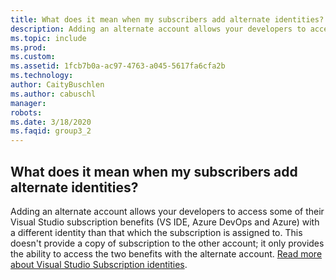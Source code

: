 ```yaml
---
title: What does it mean when my subscribers add alternate identities?
description: Adding an alternate account allows your developers to access some of their Visual Studio subscription benefits (VS IDE, Azure DevOps...
ms.topic: include
ms.prod: 
ms.custom: 
ms.assetid: 1fcb7b0a-ac97-4763-a045-5617fa6cfa2b
ms.technology: 
author: CaityBuschlen
ms.author: cabuschl
manager: 
robots: 
ms.date: 3/18/2020
ms.faqid: group3_2
---
```


## What does it mean when my subscribers add alternate identities?

Adding an alternate account allows your developers to access some of their Visual Studio subscription benefits (VS IDE, Azure DevOps and Azure) with a different identity than that which the subscription is assigned to. This doesn't provide a copy of subscription to the other account; it only provides the ability to access the two benefits with the alternate account. [Read more about Visual Studio Subscription identities](https://docs.microsoft.com/visualstudio/subscriptions/vs-alternate-identity).
